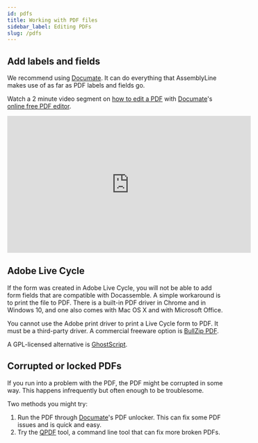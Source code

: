 ```yaml
---
id: pdfs
title: Working with PDF files
sidebar_label: Editing PDFs
slug: /pdfs
---
```


## Add labels and fields
We recommend using [Documate](https://documate.wrkflows.io/). It can do everything that AssemblyLine makes use of as far as PDF labels and fields go.

Watch a 2 minute video segment on [how to edit a PDF](https://documate.wrkflows.io/en/articles/1007) with [Documate](https://documate.wrkflows.io/)'s [online free PDF editor](https://www.documate.org/pdf).
<!-- <iframe width="1370" height="563" src="https://www.youtube.com/embed/HHGTWJ4r2hk" frameborder="0" allow="accelerometer; autoplay; clipboard-write; encrypted-media; gyroscope; picture-in-picture" allowfullscreen></iframe> -->
<iframe width="560" height="315" src="https://youtube.com/embed/HHGTWJ4r2hk?start=83" frameborder="0" allow="accelerometer; autoplay; encrypted-media; gyroscope; picture-in-picture" allowfullscreen alt="How to edit a PDF with Documate's editor"></iframe>

## Adobe Live Cycle
If the form was created in Adobe Live Cycle, you will not be able to add form
fields that are compatible with Docassemble. A simple workaround is to print the
file to PDF. There is a built-in PDF driver in Chrome and in Windows 10, and one
also comes with Mac OS X and with Microsoft Office.

You cannot use the Adobe print driver to print a Live Cycle form to PDF. It must
be a third-party driver. A commercial freeware option is [BullZip
PDF](https://www.bullzip.com/products/pdf/info.php).

A GPL-licensed alternative is
[GhostScript](https://www.ghostscript.com/download.html).


## Corrupted or locked PDFs
If you run into a problem with the PDF, the PDF might be corrupted in some way.
This happens infrequently but often enough to be troublesome.

Two methods you might try:

1. Run the PDF through [Documate](https://www.documate.org/pdf)'s PDF unlocker. This can fix some PDF issues and is quick and easy.
2. Try the [QPDF](http://qpdf.sourceforge.net/) tool, a command line tool that can fix more broken PDFs.
